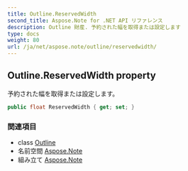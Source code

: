 ```yaml
---
title: Outline.ReservedWidth
second_title: Aspose.Note for .NET API リファレンス
description: Outline 財産. 予約された幅を取得または設定します
type: docs
weight: 80
url: /ja/net/aspose.note/outline/reservedwidth/
---
```

## Outline.ReservedWidth property

予約された幅を取得または設定します。

```csharp
public float ReservedWidth { get; set; }
```

### 関連項目

* class [Outline](../)
* 名前空間 [Aspose.Note](../../outline/)
* 組み立て [Aspose.Note](../../../)


